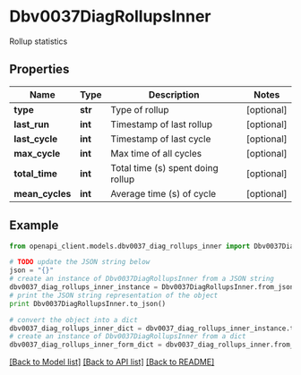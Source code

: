 # Dbv0037DiagRollupsInner

Rollup statistics

## Properties
Name | Type | Description | Notes
------------ | ------------- | ------------- | -------------
**type** | **str** | Type of rollup | [optional] 
**last_run** | **int** | Timestamp of last rollup | [optional] 
**last_cycle** | **int** | Timestamp of last cycle | [optional] 
**max_cycle** | **int** | Max time of all cycles | [optional] 
**total_time** | **int** | Total time (s) spent doing rollup | [optional] 
**mean_cycles** | **int** | Average time (s) of cycle | [optional] 

## Example

```python
from openapi_client.models.dbv0037_diag_rollups_inner import Dbv0037DiagRollupsInner

# TODO update the JSON string below
json = "{}"
# create an instance of Dbv0037DiagRollupsInner from a JSON string
dbv0037_diag_rollups_inner_instance = Dbv0037DiagRollupsInner.from_json(json)
# print the JSON string representation of the object
print Dbv0037DiagRollupsInner.to_json()

# convert the object into a dict
dbv0037_diag_rollups_inner_dict = dbv0037_diag_rollups_inner_instance.to_dict()
# create an instance of Dbv0037DiagRollupsInner from a dict
dbv0037_diag_rollups_inner_form_dict = dbv0037_diag_rollups_inner.from_dict(dbv0037_diag_rollups_inner_dict)
```
[[Back to Model list]](../README.md#documentation-for-models) [[Back to API list]](../README.md#documentation-for-api-endpoints) [[Back to README]](../README.md)


